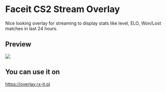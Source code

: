 # Faceit CS2 Stream Overlay

Nice looking overlay for streaming to display stats like level, ELO, Won/Lost matches in last 24 hours.

## Preview
<img src="https://i.imgur.com/v80qQjf.png">

## You can use it on
https://overlay.rx-it.pl


